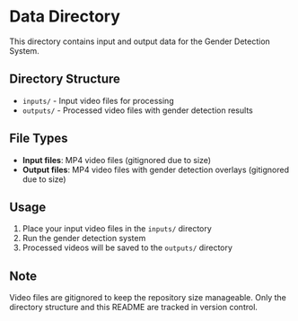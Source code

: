 # Data Directory

This directory contains input and output data for the Gender Detection System.

## Directory Structure

- `inputs/` - Input video files for processing
- `outputs/` - Processed video files with gender detection results

## File Types

- **Input files**: MP4 video files (gitignored due to size)
- **Output files**: MP4 video files with gender detection overlays (gitignored due to size)

## Usage

1. Place your input video files in the `inputs/` directory
2. Run the gender detection system
3. Processed videos will be saved to the `outputs/` directory

## Note

Video files are gitignored to keep the repository size manageable. Only the directory structure and this README are tracked in version control.
